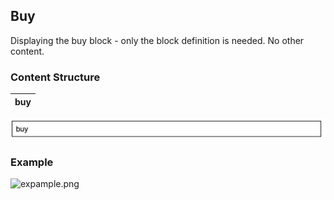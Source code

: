 ## Buy

Displaying the buy block - only the block definition is needed. No other content.

### Content Structure

| buy |
|-----|

![expample.png](../assets/buy-author.png)

### Example

![expample.png](../assets/buy.png)

